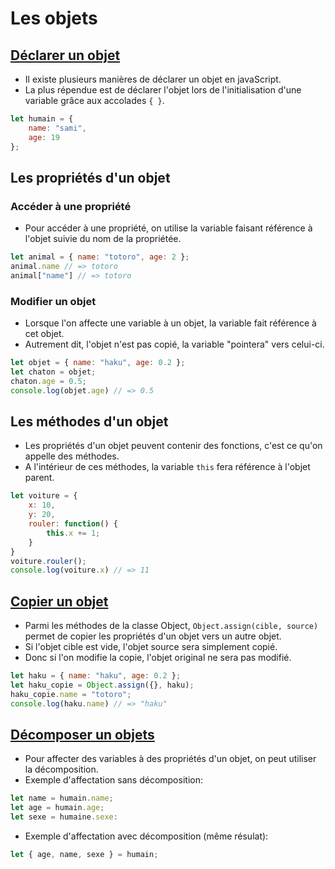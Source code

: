 # Les objets

## [Déclarer un objet](https://developer.mozilla.org/fr/docs/Web/JavaScript/Reference/Global_Objects/Object)
* Il existe plusieurs manières de déclarer un objet en javaScript.
* La plus répendue est de déclarer l'objet lors de l'initialisation d'une variable grâce aux accolades ```{ }```.
```js
let humain = { 
    name: "sami", 
    age: 19 
};
```

## Les propriétés d'un objet

### Accéder à une propriété
* Pour accéder à une propriété, on utilise la variable faisant référence à l'objet suivie du nom de la propriétée.
```js
let animal = { name: "totoro", age: 2 };
animal.name // => totoro
animal["name"] // => totoro
```

### Modifier un objet
* Lorsque l'on affecte une variable à un objet, la variable fait référence à cet objet.
* Autrement dit, l'objet n'est pas copié, la variable "pointera" vers celui-ci.
```js
let objet = { name: "haku", age: 0.2 };
let chaton = objet;
chaton.age = 0.5;
console.log(objet.age) // => 0.5
```

## Les méthodes d'un objet
* Les propriétés d'un objet peuvent contenir des fonctions, c'est ce qu'on appelle des méthodes.
* A l'intérieur de ces méthodes, la variable ```this``` fera référence à l'objet parent.
```js
let voiture = { 
    x: 10, 
    y: 20, 
    rouler: function() {
        this.x += 1;
    }
}
voiture.rouler();
console.log(voiture.x) // => 11
```

## [Copier un objet](https://developer.mozilla.org/fr/docs/Web/JavaScript/Reference/Global_Objects/Object/assign)
* Parmi les méthodes de la classe Object, ```Object.assign(cible, source)``` permet de copier les propriétés d'un objet vers un autre objet.
* Si l'objet cible est vide, l'objet source sera simplement copié. 
* Donc si l'on modifie la copie, l'objet original ne sera pas modifié.
```js
let haku = { name: "haku", age: 0.2 };
let haku_copie = Object.assign({}, haku);
haku_copie.name = "totoro";
console.log(haku.name) // => "haku"
```

## [Décomposer un objets](https://developer.mozilla.org/fr/docs/Web/JavaScript/Reference/Operators/Destructuring_assignment)
* Pour affecter des variables à des propriétés d'un objet, on peut utiliser la décomposition.
* Exemple d'affectation sans décomposition:
```js
let name = humain.name;
let age = humain.age;
let sexe = humaine.sexe:
```
* Exemple d'affectation avec décomposition (même résulat):
```js
let { age, name, sexe } = humain;
```